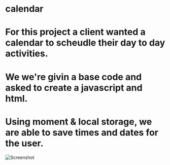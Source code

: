 # calendar

# For this project a client wanted a calendar to scheudle their day to day activities.

# We we're givin a base code and asked to create a javascript and html. 

# Using moment & local storage, we are able to save times and dates for the user.

![Screenshot](calendar\img\unknown.png)